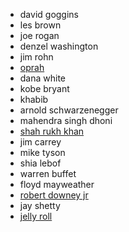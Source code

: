 - david goggins
- les brown
- joe rogan
- denzel washington
- jim rohn
- [oprah](https://www.youtube.com/watch?v=RLTgnOuYb6o)
- dana white
- kobe bryant
- khabib
- arnold schwarzenegger
- mahendra singh dhoni
- [shah rukh khan](https://youtube.com/shorts/YiP2pdxl4yI?si=1DUvqkIYJgbe-0zc)
- jim carrey
- mike tyson
- shia lebof
- warren buffet
- floyd mayweather
- [robert downey jr](https://youtube.com/shorts/f_3qYgfPJVw?si=15MVZshN8tq19q51)
- jay shetty
- [jelly roll](https://youtu.be/fwCcQfpeH4E?si=e2P6fbX7bnAkb0kL)

